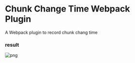# Chunk Change Time Webpack Plugin

A Webpack plugin to record chunk chang time

### result

![png](./img)